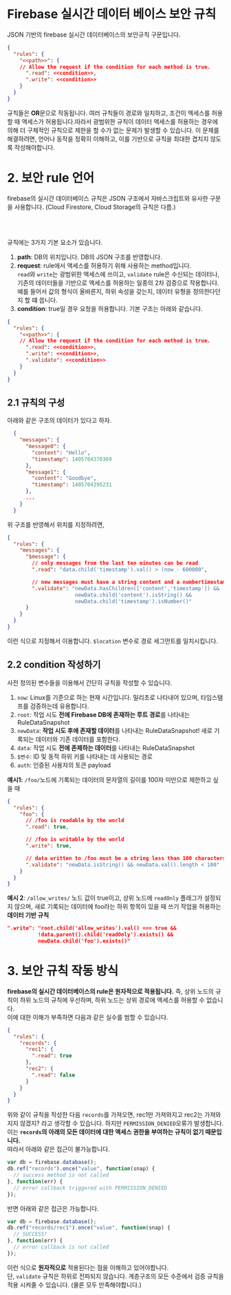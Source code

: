 # Firebase 실시간 데이터 베이스 보안 규칙
JSON 기반의 firebase 실시간 데이터베이스의 보안규칙 구문입니다.
```json
{
  "rules": {
    "<<path>>": {
    // Allow the request if the condition for each method is true.
      ".read": <<condition>>,
      ".write": <<condition>>
    }
  }
}
```
규칙들은 **OR**문으로 작동됩니다. 여러 규칙들이 경로와 일치하고, 조건이 엑세스를 허용할 때 액세스가 허용됩니다.따라서 광범위한 규칙이 데이터 엑세스를 허용하는 경우에 의해 더 구체적인 규칙으로 제한을 할 수가 없는 문제가 발생할 수 있습니다. 이 문제를 해결하려면, 언어나 동작을 정확히 이해하고, 이를 기반으로 규칙을 최대한 겹치지 않도록 작성해야합니다. 

# 2. 보안 rule 언어
firebase의 실시간 데이터베이스 규칙은 JSON 구조에서 자바스크립트와 유사한 구문을 사용합니다. (Cloud Firestore, Cloud Storage의 규칙은 다름.) 

<br> <br>

규칙에는 3가지 기본 요소가 있습니다. 
1. **path**: DB의 위치입니다. DB의 JSON 구조를 반영합니다.
2. **request**: rule에서 액세스를 허용하기 위해 사용하는 method입니다. <br> `read`와 `write`는 광범위한 액세스에 쓰이고, `validate` rule은 수신되는 데이터나, 기존의 데이터들을 기반으로 액세스를 허용하는 일종의 2차 검증으로 작용합니다. <br> 예를 들어서 값의 형식이 올바른지, 하위 속성을 갖는지, 데이터 유형을 정의한다던지 할 떄 씁니다.
3. **condition**: true일 경우 요청을 허용합니다.
기본 구조는 아래와 같습니다.
```json
{
  "rules": {
    "<<path>>": {
    // Allow the request if the condition for each method is true.
      ".read": <<condition>>,
      ".write": <<condition>>,
      ".validate": <<condition>>
    }
  }
}
```


## 2.1 규칙의 구성
아래와 같은 구조의 데이터가 있다고 하자.
```json
  {
    "messages": {
      "message0": {
        "content": "Hello",
        "timestamp": 1405704370369
      },
      "message1": {
        "content": "Goodbye",
        "timestamp": 1405704395231
      },
      ...
    }
  }
```
위 구조를 반영해서 위치를 지정하려면, 
```json
{
  "rules": {
    "messages": {
      "$message": {
        // only messages from the last ten minutes can be read
        ".read": "data.child('timestamp').val() > (now - 600000",

        // new messages must have a string content and a numbertimestamp
        ".validate": "newData.hasChildren(['content','timestamp']) &&
                      newData.child('content').isString() &&
                      newData.child('timestamp').isNumber()"
      }
    }
  }
}
```
이런 식으로 지정해서 이용합니다. `$location` 변수로 경로 세그먼트를 일치시킵니다.

## 2.2 condition 작성하기
사전 정의된 변수들을 이용해서 간단히 규칙을 작성할 수 있습니다.
1. `now`: Linux를 기준으로 하는 현재 시간입니다. 밀리초로 나타내어 있으며, 타임스탬프를 검증하는데 유용합니다.
2. `root`: 작업 시도 **전에 Firebase DB에 존재하는 루트 경로**를 나타내는 RuleDataSnapshot
3. `newData`: **작업 시도 후에 존재할 데이터**를 나타내는  RuleDataSnapshot! 새로 기록되는 데이터와 기존 데이터를 포함한다.
4. `data`: 작업 시도 **전에 존제하는 데이터**를 나타내는 RuleDataSnapshot 
5. `$변수`: ID 및 동적 하위 키를 나타내는 데 사용되는 경로
6. `auth`: 인증된 사용자의 토큰 payload

**예시1:** `/foo/`노드에 기록되는 데이터의 문자열의 길이를 100자 미만으로 제한하고 싶을 때
```json
{
  "rules": {
    "foo": {
      // /foo is readable by the world
      ".read": true,

      // /foo is writable by the world
      ".write": true,

      // data written to /foo must be a string less than 100 characters
      ".validate": "newData.isString() && newData.val().length < 100"
    }
  }
}
```

**예시 2**: `/allow_writes/` 노드 값이 true이고, 상위 노드에 `readOnly` 플래그가 설정되지 않으며, 새로 기록되는 데이터에 foo라는 하위 항목이 있을 때 쓰기 작업을 허용하는 **데이터 기반 규칙**
```json
".write": "root.child('allow_writes').val() === true &&
          !data.parent().child('readOnly').exists() &&
          newData.child('foo').exists()"
```

# 3. 보안 규칙 작동 방식
**firebase의 실시간 데이터베이스의 rule은 원자적으로 적용됩니다.** 즉, 상위 노드의 규칙이 하위 노드의 규칙에 우선하며, 하위 노드는 상위 경로에 엑세스를 허용할 수 없습니다. 
<br> 이에 대한 이해가 부족하면 다음과 같은 실수를 범할 수 있습니다.
```json
{
  "rules": {
    "records": {
      "rec1": {
        ".read": true
      },
      "rec2": {
        ".read": false
      }
    }
  }
}
```
위와 같이 규칙을 작성한 다음 `records`를 가져오면, rec1만 가져와지고 rec2는 가져와지지 않겠지? 라고 생각할 수 있습니다. 하지만 `PERMISSION_DENIED`오류가 발생합니다. 이는 **`records`의 아래의 모든 데이터에 대한 액세스 권한을 부여하는 규칙이 없기 때문입니다.**  <br> 따라서 아래와 같은 접근이 불가능합니다.
```js
var db = firebase.database();
db.ref("records").once("value", function(snap) {
  // success method is not called
}, function(err) {
  // error callback triggered with PERMISSION_DENIED
});
```
반면 아래와 같은 접근은 가능합니다.
```js
var db = firebase.database();
db.ref("records/rec1").once("value", function(snap) {
  // SUCCESS!
}, function(err) {
  // error callback is not called
});
```
이런 식으로 **원자적으로** 적용된다는 점을 이해하고 있어야합니다.
<br> 단, `validate` 규칙은 하위로 전파되지 않습니다. 계층구조의 모든 수준에서 검증 규칙을 적용 시켜줄 수 있습니다. (물론 모두 만족해야합니다.)
